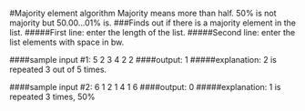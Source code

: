 #Majority element algorithm
Majority means more than half. 50% is not majority but 50.00...01% is.
###Finds out if there is a majority element in the list.
#####First line: enter the length of the list.
#####Second line: enter the list elements with space in bw.

####sample input #1:
5
2 3 4 2 2
####output:
1
#####explanation:
2 is repeated 3 out of 5 times.

####sample input #2:
6
1 2 1 4 1 6
####output:
0
#####explanation:
1 is repeated 3 times, 50%

